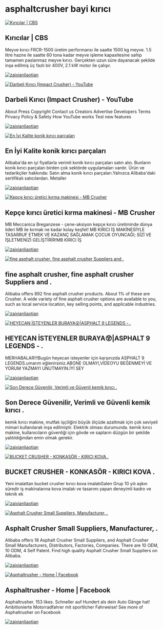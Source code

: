 # asphaltcrusher bayi kırıcı
<a href="https://mnn.zoosnet.net/LR/Chatpre.aspx?id=MNN94995150&p=https://topgrinding.com/" target="_blank">![Kırıcılar | CBS](https://github.com/technlg/images/blob/main/29.jpg)</a>
## Kırıcılar | CBS
Meyve kırıcı FRCR-1500 üretim performansı ile saatte 1500 kg meyve. 1.5 litre hazne ile saatte 60 tona kadar meyve işleme kapasitesine sahip tamamen paslanmaz meyve kırıcı. Gerçekten uzun süre dayanacak şekilde inşa edilmiş üç fazlı bir 400V, 2.1 kW motor ile çalışır.
<a href="https://mnn.zoosnet.net/LR/Chatpre.aspx?id=MNN94995150&p=https://topgrinding.com/" target="_blank"><img src="https://github.com/technlg/images/raw/main/chat11.jpg" alt="zaixianliaotian"/></a><a href="//whatsapp.shibangsoft.com/WhatsApp.php" ><img src="https://github.com/technlg/images/raw/main/chat11.png" alt=""></a>
<a href="https://mnn.zoosnet.net/LR/Chatpre.aspx?id=MNN94995150&p=https://topgrinding.com/" target="_blank">![Darbeli Kırıcı (Impact Crusher) - YouTube](https://github.com/technlg/images/blob/main/56.jpg)</a>
## Darbeli Kırıcı (Impact Crusher) - YouTube
About Press Copyright Contact us Creators Advertise Developers Terms Privacy Policy & Safety How YouTube works Test new features
<a href="https://mnn.zoosnet.net/LR/Chatpre.aspx?id=MNN94995150&p=https://topgrinding.com/" target="_blank"><img src="https://github.com/technlg/images/raw/main/chat11.jpg" alt="zaixianliaotian"/></a><a href="//whatsapp.shibangsoft.com/WhatsApp.php" ><img src="https://github.com/technlg/images/raw/main/chat11.png" alt=""></a>
<a href="https://mnn.zoosnet.net/LR/Chatpre.aspx?id=MNN94995150&p=https://topgrinding.com/" target="_blank">![En İyi Kalite konik kırıcı parçaları](https://github.com/technlg/images/blob/main/3.jpg)</a>
## En İyi Kalite konik kırıcı parçaları
Alibaba'da en iyi fiyatlarla verimli konik kırıcı parçaları satın alın. Bunların konik kırıcı parçaları birden çok sektörde uygulamaları vardır. Ürün ve tedarikçiler hakkında: Satın alma konik kırıcı parçaları.Yalnızca Alibaba'daki sertifikalı satıcılardan. Metaller 
<a href="https://mnn.zoosnet.net/LR/Chatpre.aspx?id=MNN94995150&p=https://topgrinding.com/" target="_blank"><img src="https://github.com/technlg/images/raw/main/chat11.jpg" alt="zaixianliaotian"/></a><a href="//whatsapp.shibangsoft.com/WhatsApp.php" ><img src="https://github.com/technlg/images/raw/main/chat11.png" alt=""></a>
<a href="https://mnn.zoosnet.net/LR/Chatpre.aspx?id=MNN94995150&p=https://topgrinding.com/" target="_blank">![Kepçe kırıcı üretici kırma makinesi - MB Crusher](https://github.com/technlg/images/blob/main/21.jpg)</a>
## Kepçe kırıcı üretici kırma makinesi - MB Crusher
MB Meccanica Breganzese - çene-aksiyon kepçe kırıcı üretiminde dünya lideri MB ile kırmak ne kadar kolay keşfet! MB KIRICI İŞ MAKİNESİYLE TASARRUF ETMEK VE KAZANÇ SAĞLAMAK ÇOCUK OYUNCAĞI; SİZİ VE İŞLETMENİZİ GELİŞTİRİR!MB KIRICI İŞ
<a href="https://mnn.zoosnet.net/LR/Chatpre.aspx?id=MNN94995150&p=https://topgrinding.com/" target="_blank"><img src="https://github.com/technlg/images/raw/main/chat11.jpg" alt="zaixianliaotian"/></a><a href="//whatsapp.shibangsoft.com/WhatsApp.php" ><img src="https://github.com/technlg/images/raw/main/chat11.png" alt=""></a>
<a href="https://mnn.zoosnet.net/LR/Chatpre.aspx?id=MNN94995150&p=https://topgrinding.com/" target="_blank">![fine asphalt crusher, fine asphalt crusher Suppliers and .](https://github.com/technlg/images/blob/main/61.jpg)</a>
## fine asphalt crusher, fine asphalt crusher Suppliers and .
Alibaba offers 892 fine asphalt crusher products. About 1% of these are Crusher. A wide variety of fine asphalt crusher options are available to you, such as local service location, key selling points, and applicable industries.
<a href="https://mnn.zoosnet.net/LR/Chatpre.aspx?id=MNN94995150&p=https://topgrinding.com/" target="_blank"><img src="https://github.com/technlg/images/raw/main/chat11.jpg" alt="zaixianliaotian"/></a><a href="//whatsapp.shibangsoft.com/WhatsApp.php" ><img src="https://github.com/technlg/images/raw/main/chat11.png" alt=""></a>
<a href="https://mnn.zoosnet.net/LR/Chatpre.aspx?id=MNN94995150&p=https://topgrinding.com/" target="_blank">![HEYECAN İSTEYENLER BURAYA😲|ASPHALT 9 LEGENDS - .](https://github.com/technlg/images/blob/main/41.jpg)</a>
## HEYECAN İSTEYENLER BURAYA😲|ASPHALT 9 LEGENDS - .
MERHABALAR!!!Bugün heyecan isteyenler için karşınızda ASPHALT 9 LEGENDS.umarım eğlenirsiniz.ABONE OLMAYI,VİDEOYU BEĞENMEYİ VE YORUM YAZMAYI UNUTMAYIN.İYİ SEY
<a href="https://mnn.zoosnet.net/LR/Chatpre.aspx?id=MNN94995150&p=https://topgrinding.com/" target="_blank"><img src="https://github.com/technlg/images/raw/main/chat11.jpg" alt="zaixianliaotian"/></a><a href="//whatsapp.shibangsoft.com/WhatsApp.php" ><img src="https://github.com/technlg/images/raw/main/chat11.png" alt=""></a>
<a href="https://mnn.zoosnet.net/LR/Chatpre.aspx?id=MNN94995150&p=https://topgrinding.com/" target="_blank">![Son Derece Güvenilir, Verimli ve Güvenli kemik kırıcı .](https://github.com/technlg/images/blob/main/32.jpg)</a>
## Son Derece Güvenilir, Verimli ve Güvenli kemik kırıcı .
kemik kırıcı makine, mutfak işçiliğini büyük ölçüde azaltmak için çok seviyeli mimari kullanılarak inşa edilmiştir. Elektrik olması durumunda. kemik kırıcı makine, kullanıcıların güvenliği için gövde ve sapların düzgün bir şekilde yalıtıldığından emin olmak gerekir.
<a href="https://mnn.zoosnet.net/LR/Chatpre.aspx?id=MNN94995150&p=https://topgrinding.com/" target="_blank"><img src="https://github.com/technlg/images/raw/main/chat11.jpg" alt="zaixianliaotian"/></a><a href="//whatsapp.shibangsoft.com/WhatsApp.php" ><img src="https://github.com/technlg/images/raw/main/chat11.png" alt=""></a>
<a href="https://mnn.zoosnet.net/LR/Chatpre.aspx?id=MNN94995150&p=https://topgrinding.com/" target="_blank">![BUCKET CRUSHER - KONKASÖR - KIRICI KOVA .](https://github.com/technlg/images/blob/main/10.jpg)</a>
## BUCKET CRUSHER - KONKASÖR - KIRICI KOVA .
Yeni imalattan bucket crusher kırıcı kova imalatıGalen Grup 10 yılı aşkın süredir iş makinalarına kova imalatı ve tasarımı yapan deneyimli kadro ve teknik ek
<a href="https://mnn.zoosnet.net/LR/Chatpre.aspx?id=MNN94995150&p=https://topgrinding.com/" target="_blank"><img src="https://github.com/technlg/images/raw/main/chat11.jpg" alt="zaixianliaotian"/></a><a href="//whatsapp.shibangsoft.com/WhatsApp.php" ><img src="https://github.com/technlg/images/raw/main/chat11.png" alt=""></a>
<a href="https://mnn.zoosnet.net/LR/Chatpre.aspx?id=MNN94995150&p=https://topgrinding.com/" target="_blank">![Asphalt Crusher Small Suppliers, Manufacturer, .](https://github.com/technlg/images/blob/main/41.jpg)</a>
## Asphalt Crusher Small Suppliers, Manufacturer, .
Alibaba offers 18 Asphalt Crusher Small Suppliers, and Asphalt Crusher Small Manufacturers, Distributors, Factories, Companies. There are 10 OEM, 10 ODM, 4 Self Patent. Find high quality Asphalt Crusher Small Suppliers on Alibaba.
<a href="https://mnn.zoosnet.net/LR/Chatpre.aspx?id=MNN94995150&p=https://topgrinding.com/" target="_blank"><img src="https://github.com/technlg/images/raw/main/chat11.jpg" alt="zaixianliaotian"/></a><a href="//whatsapp.shibangsoft.com/WhatsApp.php" ><img src="https://github.com/technlg/images/raw/main/chat11.png" alt=""></a>
<a href="https://mnn.zoosnet.net/LR/Chatpre.aspx?id=MNN94995150&p=https://topgrinding.com/" target="_blank">![Asphaltrusher - Home | Facebook](https://github.com/technlg/images/blob/main/41.jpg)</a>
## Asphaltrusher - Home | Facebook
Asphaltrusher. 153 likes. Schneller auf Hundert als dein Auto Gänge hat! Ambitionierte Motorradfahrer mit sportlicher Fahrweise! See more of Asphaltrusher on Facebook
<a href="https://mnn.zoosnet.net/LR/Chatpre.aspx?id=MNN94995150&p=https://topgrinding.com/" target="_blank"><img src="https://github.com/technlg/images/raw/main/chat11.jpg" alt="zaixianliaotian"/></a><a href="//whatsapp.shibangsoft.com/WhatsApp.php" ><img src="https://github.com/technlg/images/raw/main/chat11.png" alt=""></a>
